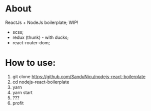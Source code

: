 # About
ReactJs + NodeJs boilerplate; WIP!
+ scss;
+ redux (thunk) - with ducks;
+ react-router-dom;

# How to use:
1) git clone https://github.com/SanduNicu/nodejs-react-boilerplate
2) cd nodejs-react-boilerplate
3) yarn
4) yarn start
5) ???
6) profit
